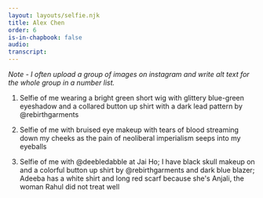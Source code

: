 ```yaml
---
layout: layouts/selfie.njk
title: Alex Chen
order: 6
is-in-chapbook: false
audio:
transcript:
---
```


_Note - I often upload a group of images on instagram and write alt text for the whole group in a number list._

1. Selfie of me wearing a bright green short wig with glittery blue-green eyeshadow and a collared button up shirt with a dark lead pattern by @rebirthgarments

2. Selfie of me with bruised eye makeup with tears of blood streaming down my cheeks as the pain of neoliberal imperialism seeps into my eyeballs

3. Selfie of me with @deebledabble at Jai Ho; I have black skull makeup on and a colorful button up shirt by @rebirthgarments and dark blue blazer; Adeeba has a white shirt and long red scarf because she's Anjali, the woman Rahul did not treat well
